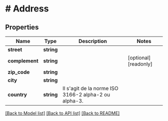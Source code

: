 # # Address

## Properties

Name | Type | Description | Notes
------------ | ------------- | ------------- | -------------
**street** | **string** |  | 
**complement** | **string** |  | [optional] [readonly] 
**zip_code** | **string** |  | 
**city** | **string** |  | 
**country** | **string** | Il s&#39;agit de la norme ISO 3166-2 alpha-2 ou alpha-3. | 

[[Back to Model list]](../../README.md#documentation-for-models) [[Back to API list]](../../README.md#documentation-for-api-endpoints) [[Back to README]](../../README.md)


